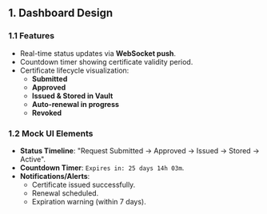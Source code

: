 ## 1. Dashboard Design
### 1.1 Features
- Real-time status updates via **WebSocket push**.  
- Countdown timer showing certificate validity period.  
- Certificate lifecycle visualization:
  - **Submitted**
  - **Approved**
  - **Issued & Stored in Vault**
  - **Auto-renewal in progress**
  - **Revoked** 

### 1.2 Mock UI Elements
- **Status Timeline**: "Request Submitted → Approved → Issued → Stored → Active".  
- **Countdown Timer**: `Expires in: 25 days 14h 03m`.  
- **Notifications/Alerts**:  
  - Certificate issued successfully.  
  - Renewal scheduled.  
  - Expiration warning (within 7 days).  
